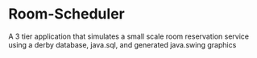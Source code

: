 # Room-Scheduler
A 3 tier application that simulates a small scale room reservation service using a derby database, java.sql, and generated java.swing graphics

